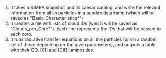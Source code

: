 1) It takes a SIMBA snapshot and its caesar catalog, and write the relevant information from all its particles in a pandas dataframe (which will be saved as "Basic_Characteristics*")
2) It creates a file with lists of cloud IDs (which will be saved as "Clouds_per_Core*"). Each line represents the IDs that will be passed to each core.
3) It runs radiative transfer equations on all the particles (or on a random set of those depending on the given parameters), and outputs a table with their CO, [CI] and [CII] luminosities.
